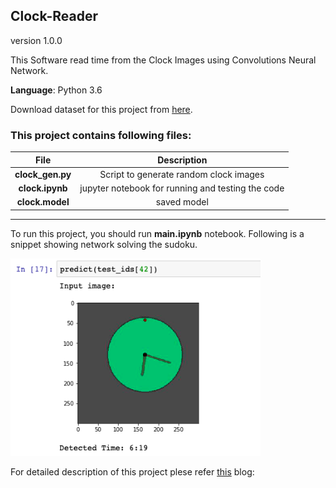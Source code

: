 ## Clock-Reader

version 1.0.0

This Software read time from the Clock Images using Convolutions Neural Network.

**Language**: Python 3.6

Download dataset for this project from [here](https://www.kaggle.com/shivajbd/analog-clocks).

### This project contains following files:

| File      | Description |
| :-----------: | :-----------: |
| **clock_gen.py**      | Script to generate random clock images       |
| **clock.ipynb**   | jupyter notebook for running and testing the code        |
| **clock.model** | saved model |

---

To run this project, you should run **main.ipynb** notebook. Following is a snippet showing network solving the sudoku.

<img src=result.png width="400">

For detailed description of this project plese refer [this]() blog:
